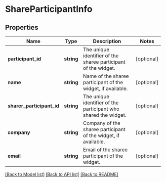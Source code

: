 # ShareParticipantInfo

## Properties
Name | Type | Description | Notes
------------ | ------------- | ------------- | -------------
**participant_id** | **string** | The unique identifier of the sharee participant of the widget. | [optional] 
**name** | **string** | Name of the sharee participant of the widget, if available. | [optional] 
**sharer_participant_id** | **string** | The unique identifier of the participant who shared the widget. | [optional] 
**company** | **string** | Company of the sharee participant of the widget, if available. | [optional] 
**email** | **string** | Email of the sharee participant of the widget. | [optional] 

[[Back to Model list]](../README.md#documentation-for-models) [[Back to API list]](../README.md#documentation-for-api-endpoints) [[Back to README]](../README.md)


